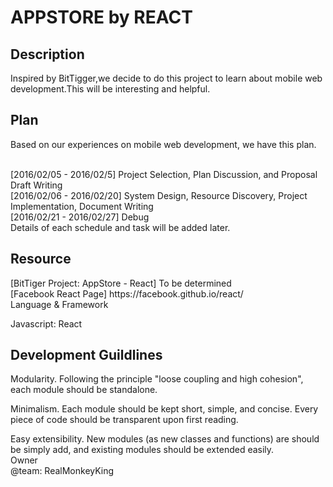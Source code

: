 <h1>APPSTORE by REACT</h1>
<h2>Description</h2>
<p>Inspired by BitTigger,we decide to do this project to learn about mobile web development.This will be interesting and helpful.</p>


<h2>Plan</h2>
<p>
Based on our experiences on mobile web development, we have this plan.</br></br>

[2016/02/05 - 2016/02/5] Project Selection, Plan Discussion, and Proposal Draft Writing</br>
[2016/02/06 - 2016/02/20] System Design, Resource Discovery, Project Implementation, Document Writing</br>
[2016/02/21 - 2016/02/27] Debug</br>
Details of each schedule and task will be added later.
</p>
<h2>Resource</h2>
<p>
[BitTiger Project: AppStore - React] To be determined </br>
[Facebook React Page] https://facebook.github.io/react/ </br>
Language & Framework

Javascript: React</p>
<h2>Development Guildlines</h2>
<p>
Modularity. Following the principle "loose coupling and high cohesion", each module should be standalone.</br>

Minimalism. Each module should be kept short, simple, and concise. Every piece of code should be transparent upon first reading.</br>

Easy extensibility. New modules (as new classes and functions) are should be simply add, and existing modules should be extended easily.</br>
Owner
</br>
@team: RealMonkeyKing<p>
